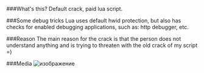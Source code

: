 ###What's this?
Default crack, paid lua script.

###Some debug tricks
Lua uses default hwid protection, but also has checks for enabled debugging applications, such as: http debugger, etc.

###Reason
The main reason for the crack is that the person does not understand anything and is trying to threaten with the old crack of my script =)

###Media
![изображение](https://github.com/user-attachments/assets/d71764fc-b984-4db9-9f1a-37b00577ad32)
